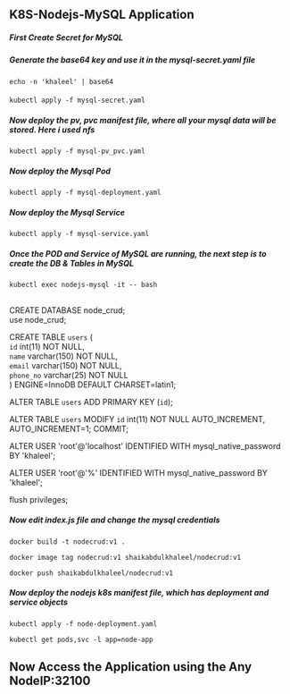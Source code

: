## K8S-Nodejs-MySQL Application

##### First Create Secret for MySQL #####

##### Generate the base64 key and use it in the mysql-secret.yaml file #####
`echo -n 'khaleel' | base64`
####
`kubectl apply -f mysql-secret.yaml`

##### Now deploy the pv, pvc manifest file, where all your mysql data will be stored. Here i used nfs #####
`kubectl apply -f mysql-pv_pvc.yaml`

##### Now deploy the Mysql Pod #####
`kubectl apply -f mysql-deployment.yaml`

##### Now deploy the Mysql Service #####
`kubectl apply -f mysql-service.yaml`

##### Once the POD and Service of MySQL are running, the next step is to create the DB & Tables in MySQL #####
`kubectl exec nodejs-mysql -it -- bash`
##
CREATE DATABASE node_crud; <br />
use node_crud;<br />

CREATE TABLE `users` (<br />
  `id` int(11) NOT NULL,<br />
  `name` varchar(150) NOT NULL,<br />
  `email` varchar(150) NOT NULL,<br />
  `phone_no` varchar(25) NOT NULL<br />
) ENGINE=InnoDB DEFAULT CHARSET=latin1; <br />

ALTER TABLE `users` ADD PRIMARY KEY (`id`);<br />

ALTER TABLE `users` MODIFY `id` int(11) NOT NULL AUTO_INCREMENT, AUTO_INCREMENT=1; COMMIT;<br />

ALTER USER 'root'@'localhost' IDENTIFIED WITH mysql_native_password BY 'khaleel';<br />

ALTER USER 'root'@'%' IDENTIFIED WITH mysql_native_password BY 'khaleel';<br />

flush privileges;<br />

##### Now edit index.js file and change the mysql credentials #####
`docker build -t nodecrud:v1 .`

`docker image tag nodecrud:v1 shaikabdulkhaleel/nodecrud:v1`

`docker push shaikabdulkhaleel/nodecrud:v1`

##### Now deploy the nodejs k8s manifest file, which has deployment and service objects #####
`kubectl apply -f node-deployment.yaml`

`kubectl get pods,svc -l app=node-app`

## Now Access the Application using the Any NodeIP:32100 ##


